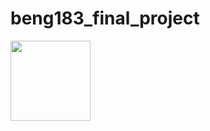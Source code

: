 # beng183_final_project

<img src="https://github.com/Mosherof/beng183_final_project/assets/107957172/4ff864b5-5462-499e-93fe-76d595cfe4fd" width="128"/>
